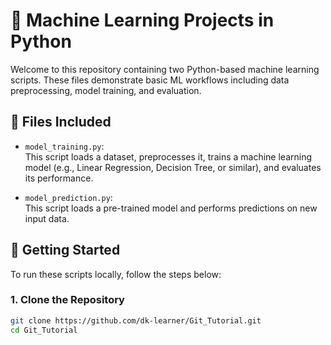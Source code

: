 # 🧠 Machine Learning Projects in Python

Welcome to this repository containing two Python-based machine learning scripts. These files demonstrate basic ML workflows including data preprocessing, model training, and evaluation.

## 📁 Files Included

- `model_training.py`:  
  This script loads a dataset, preprocesses it, trains a machine learning model (e.g., Linear Regression, Decision Tree, or similar), and evaluates its performance.

- `model_prediction.py`:  
  This script loads a pre-trained model and performs predictions on new input data.

## 🚀 Getting Started

To run these scripts locally, follow the steps below:

### 1. Clone the Repository

```bash
git clone https://github.com/dk-learner/Git_Tutorial.git
cd Git_Tutorial
